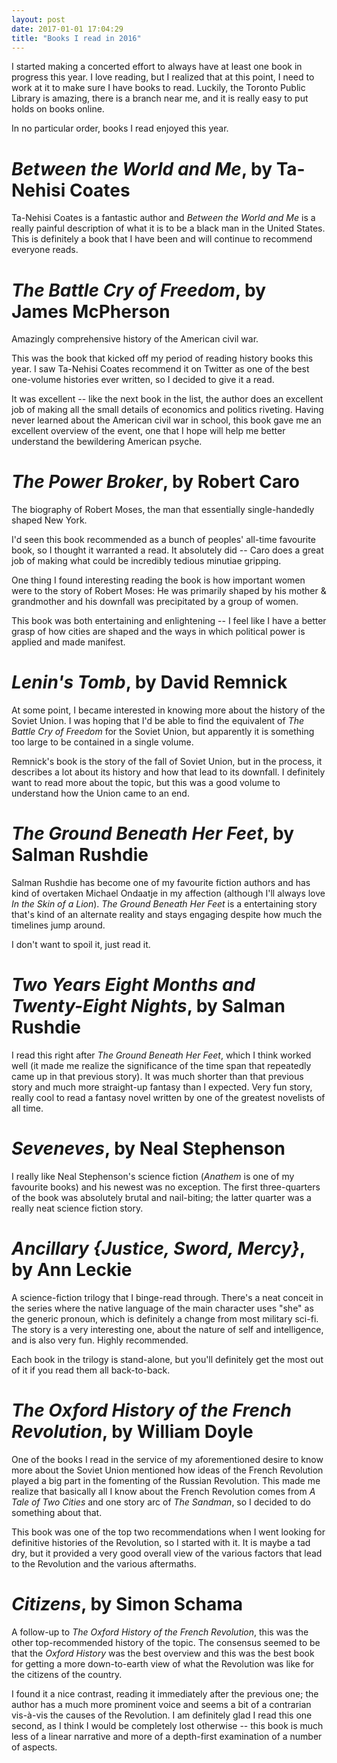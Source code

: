 ```yaml
---
layout: post
date: 2017-01-01 17:04:29
title: "Books I read in 2016"
---
```


I started making a concerted effort to always have at least one book in progress this year.
I love reading, but I realized that at this point, I need to work at it to make sure I have books to read.
Luckily, the Toronto Public Library is amazing, there is a branch near me, and it is really easy to put holds on books online.

In no particular order, books I read enjoyed this year.

# *Between the World and Me*, by Ta-Nehisi Coates

Ta-Nehisi Coates is a fantastic author and *Between the World and Me* is a really painful description of what it is to be a black man in the United States.
This is definitely a book that I have been and will continue to recommend everyone reads.

# *The Battle Cry of Freedom*, by James McPherson

Amazingly comprehensive history of the American civil war.

This was the book that kicked off my period of reading history books this year.
I saw Ta-Nehisi Coates recommend it on Twitter as one of the best one-volume histories ever written, so I decided to give it a read.

It was excellent -- like the next book in the list, the author does an excellent job of making all the small details of economics and politics riveting.
Having never learned about the American civil war in school, this book gave me an excellent overview of the event, one that I hope will help me better understand the bewildering American psyche.

# *The Power Broker*, by Robert Caro

The biography of Robert Moses, the man that essentially single-handedly shaped New York.

I'd seen this book recommended as a bunch of peoples' all-time favourite book, so I thought it warranted a read.
It absolutely did -- Caro does a great job of making what could be incredibly tedious minutiae gripping.

One thing I found interesting reading the book is how important women were to the story of Robert Moses:
He was primarily shaped by his mother & grandmother and his downfall was precipitated by a group of women.

This book was both entertaining and enlightening -- I feel like I have a better grasp of how cities are shaped and the ways in which political power is applied and made manifest.

# *Lenin's Tomb*, by David Remnick

At some point, I became interested in knowing more about the history of the Soviet Union.
I was hoping that I'd be able to find the equivalent of *The Battle Cry of Freedom* for the Soviet Union, but apparently it is something too large to be contained in a single volume.

Remnick's book is the story of the fall of Soviet Union, but in the process, it describes a lot about its history and how that lead to its downfall.
I definitely want to read more about the topic, but this was a good volume to understand how the Union came to an end.

# *The Ground Beneath Her Feet*, by Salman Rushdie

Salman Rushdie has become one of my favourite fiction authors and has kind of overtaken Michael Ondaatje in my affection (although I'll always love *In the Skin of a Lion*).
*The Ground Beneath Her Feet* is a entertaining story that's kind of an alternate reality and stays engaging despite how much the timelines jump around.

I don't want to spoil it, just read it.

# *Two Years Eight Months and Twenty-Eight Nights*, by Salman Rushdie

I read this right after *The Ground Beneath Her Feet*, which I think worked well (it made me realize the significance of the time span that repeatedly came up in that previous story).
It was much shorter than that previous story and much more straight-up fantasy than I expected.
Very fun story, really cool to read a fantasy novel written by one of the greatest novelists of all time.

# *Seveneves*, by Neal Stephenson

I really like Neal Stephenson's science fiction (*Anathem* is one of my favourite books) and his newest was no exception.
The first three-quarters of the book was absolutely brutal and nail-biting; the latter quarter was a really neat science fiction story.

# *Ancillary {Justice, Sword, Mercy}*, by Ann Leckie

A science-fiction trilogy that I binge-read through.
There's a neat conceit in the series where the native language of the main character uses "she" as the generic pronoun, which is definitely a change from most military sci-fi.
The story is a very interesting one, about the nature of self and intelligence, and is also very fun.
Highly recommended.

Each book in the trilogy is stand-alone, but you'll definitely get the most out of it if you read them all back-to-back.

# *The Oxford History of the French Revolution*, by William Doyle

One of the books I read in the service of my aforementioned desire to know more about the Soviet Union mentioned how ideas of the French Revolution played a big part in the fomenting of the Russian Revolution.
This made me realize that basically all I know about the French Revolution comes from *A Tale of Two Cities* and one story arc of *The Sandman*, so I decided to do something about that.

This book was one of the top two recommendations when I went looking for definitive histories of the Revolution, so I started with it.
It is maybe a tad dry, but it provided a very good overall view of the various factors that lead to the Revolution and the various aftermaths.

# *Citizens*, by Simon Schama

A follow-up to *The Oxford History of the French Revolution*, this was the other top-recommended history of the topic.
The consensus seemed to be that the *Oxford History* was the best overview and this was the best book for getting a more down-to-earth view of what the Revolution was like for the citizens of the country.

I found it a nice contrast, reading it immediately after the previous one; the author has a much more prominent voice and seems a bit of a contrarian vis-à-vis the causes of the Revolution.
I am definitely glad I read this one second, as I think I would be completely lost otherwise -- this book is much less of a linear narrative and more of a depth-first examination of a number of aspects.
